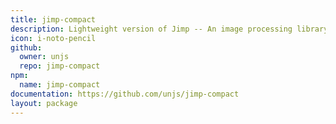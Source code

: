 ```yaml
---
title: jimp-compact
description: Lightweight version of Jimp -- An image processing library written entirely in JavaScript for Node.js
icon: i-noto-pencil
github:
  owner: unjs
  repo: jimp-compact
npm:
  name: jimp-compact
documentation: https://github.com/unjs/jimp-compact
layout: package
---
```

